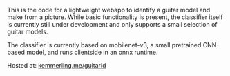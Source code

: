 This is the code for a lightweight webapp to identify a guitar model and make from a picture. While basic functionality is present, the classifier itself is currently still under development and only supports a small selection of guitar models. 

The classifier is currently based on mobilenet-v3, a small pretrained CNN-based model, and runs clientside in an onnx runtime. 

Hosted at: [kemmerling.me/guitarid](http://kemmerling.me/guitarid)
